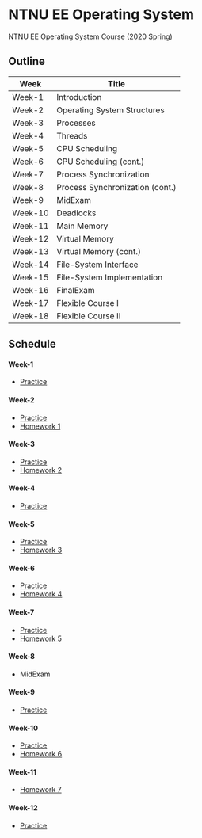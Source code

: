 # NTNU EE Operating System
NTNU EE Operating System Course (2020 Spring)

## Outline 
|Week|Title|
|-|-|
|Week-1|Introduction|
|Week-2|Operating System Structures|
|Week-3|Processes|
|Week-4|Threads|
|Week-5|CPU Scheduling|
|Week-6|CPU Scheduling (cont.)|
|Week-7|Process Synchronization |
|Week-8|Process Synchronization (cont.)|
|Week-9|MidExam|
|Week-10|Deadlocks|
|Week-11|Main Memory|
|Week-12|Virtual Memory|
|Week-13|Virtual Memory (cont.)|
|Week-14|File-System Interface|
|Week-15|File-System Implementation|
|Week-16|FinalExam|
|Week-17|Flexible Course I|
|Week-18|Flexible Course II|

## Schedule
#### Week-1
* [Practice](Week1/PRACTICE1.md)
#### Week-2
* [Practice](Week2/PRACTICE2.md)
* [Homework 1](Week2/HOMEWORK1.md)
#### Week-3
* [Practice](Week3/PRACTICE3.md)
* [Homework 2](Week3/HOMEWORK2.md)
#### Week-4
* [Practice](Week4/PRACTICE4.md)
#### Week-5
* [Practice](Week5/PRACTICE5.md)
* [Homework 3](Week5/HOMEWORK3.md)
#### Week-6
* [Practice](Week6/PRACTICE6.md)
* [Homework 4](Week6/HOMEWORK4.md)
#### Week-7
* [Practice](Week7/PRACTICE7.md)
* [Homework 5](Week7/HOMEWORK5.md)
#### Week-8
* MidExam
#### Week-9
* [Practice](Week9/PRACTICE8.md)
#### Week-10
* [Practice](Week10/PRACTICE9.md)
* [Homework 6](Week11/HOMEWORK6.md)
#### Week-11
* [Homework 7](Week11/HOMEWORK7)
#### Week-12
* [Practice](Week12/PRACTICE10.md)
